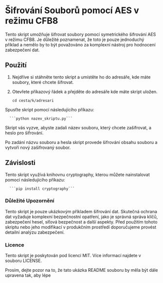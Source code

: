# Šifrování Souborů pomocí AES v režimu CFB8

Tento skript umožňuje šifrovat soubory pomocí symetrického šifrování AES v režimu CFB8. Je důležité poznamenat, že toto je pouze jednoduchý příklad a nemělo by to být považováno za komplexní nástroj pro hodnocení zabezpečení dat.

## Použití

1. Nejdříve si stáhněte tento skript a umístěte ho do adresáře, kde máte soubory, které chcete šifrovat.
2. Otevřete příkazový řádek a přejděte do adresáře kde máte skript uložen.

      ```cd cesta/k/adresari```
   
Spusťte skript pomocí následujícího příkazu:

      ```python nazev_skriptu.py```

Skript vás vyzve, abyste zadali název souboru, který chcete zašifrovat, a heslo pro šifrování.

Po zadání názvu souboru a hesla skript provede šifrování obsahu souboru a vytvoří nový zašifrovaný soubor.

## Závislosti

Tento skript využívá knihovnu cryptography, kterou můžete nainstalovat pomocí následujícího příkazu:

      ```pip install cryptography```

### Důležité Upozornění

Tento skript je pouze ukázkovým příkladem šifrování dat. Skutečná ochrana dat vyžaduje komplexní bezpečnostní opatření, jako je správná správa klíčů, zabezpečení hesel, síťová bezpečnost a další aspekty. Před použitím tohoto skriptu nebo jeho modifikací v produkčním prostředí doporučujeme provést detailní analýzu zabezpečení.

### Licence

Tento skript je poskytován pod licencí MIT. Více informací najdete v souboru LICENSE.

Prosím, dejte pozor na to, že tato ukázka README souboru by měla být dále upravena tak, aby lépe 
